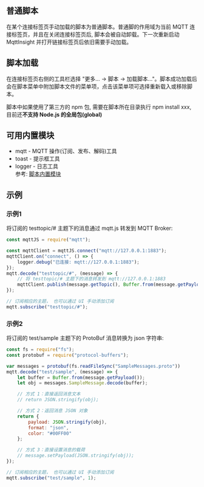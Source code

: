 普通脚本
--
在某个连接标签页手动加载的脚本为普通脚本。普通脚的作用域为当前 MQTT 连接标签页，并且在关闭连接标签页后, 脚本会被自动卸载。下一次重新启动 MqttInsight 并打开链接标签页后依旧需要手动加载。

## 脚本加载
在连接标签页右侧的工具栏选择 "更多... -> 脚本 -> 加载脚本..."。脚本成功加载后会在脚本菜单中附加脚本文件的菜单项，点击该菜单项可选择重新载入或移除脚本。



脚本中如果使用了第三方的 npm 包, 需要在脚本所在目录执行 npm install xxx, 目前还**不支持 Node.js 的全局包(global)**

## 可用内置模块
* mqtt - MQTT 操作(订阅、发布、解码)工具
* toast - 提示框工具
* logger - 日志工具  
参考: [脚本内置模块](Modules.md)

## 示例
### 示例1

将订阅的 testtopic/# 主题下的消息通过 mqtt.js 转发到 MQTT Broker:

```javascript
const mqttJS = require("mqtt");

const mqttClient = mqttJS.connect("mqtt://127.0.0.1:1883");
mqttClient.on("connect", () => {
    logger.debug("已连接: mqtt://127.0.0.1:1883");
});
mqtt.decode("testtopic/#", (message) => {
    // 将 testtopic/# 主题下的消息转发到 mqtt://127.0.0.1:1883
    mqttClient.publish(message.getTopic(), Buffer.from(message.getPayload()));
});

// 订阅相应的主题， 也可以通过 UI 手动添加订阅
mqtt.subscribe("testtopic/#");
```

### 示例2

将订阅的 test/sample 主题下的 ProtoBuf 消息转换为 json 字符串:

```javascript
const fs = require("fs");
const protobuf = require("protocol-buffers");

var messages = protobuf(fs.readFileSync("SampleMessages.proto"))
mqtt.decode("test/sample", (message) => {
    let buffer = Buffer.from(message.getPayload());
    let obj = messages.SampleMessage.decode(buffer);

    // 方式 1：直接返回消息文本
    // return JSON.stringify(obj);

    // 方式 2：返回消息 JSON 对象
    return {
        payload: JSON.stringify(obj),
        format: "json",
        color: "#00FF00"
    };

    // 方式 3：直接设置消息的载荷
    // message.setPayload(JSON.stringify(obj));
});

// 订阅相应的主题， 也可以通过 UI 手动添加订阅
mqtt.subscribe("test/sample", 1);
```


